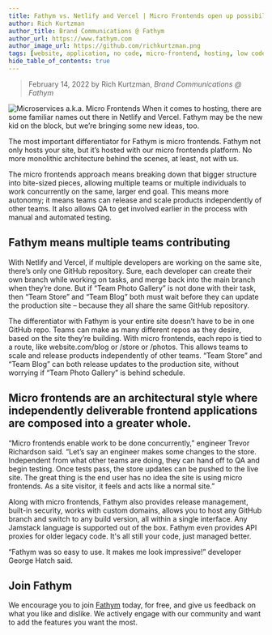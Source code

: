 ```yaml
---
title: Fathym vs. Netlify and Vercel | Micro Frontends open up possibilities
author: Rich Kurtzman
author_title: Brand Communications @ Fathym
author_url: https://www.fathym.com
author_image_url: https://github.com/richkurtzman.png
tags: [website, application, no code, micro-frontend, hosting, low code]
hide_table_of_contents: true
---
```


> February 14, 2022 by Rich Kurtzman, _Brand Communications @ Fathym_

![Microservices a.k.a. Micro Frontends](/img/AdobeStock_microservices.jpeg)
When it comes to hosting, there are some familiar names out there in Netlify and Vercel. Fathym may be the new kid on the block, but we’re bringing some new ideas, too. 

The most important differentiator for Fathym is micro frontends. Fathym not only hosts your site, but it’s hosted with our micro frontends platform. No more monolithic architecture behind the scenes, at least, not with us.  

The micro frontends approach means breaking down that bigger structure into bite-sized pieces, allowing multiple teams or multiple individuals to work concurrently on the same, larger end goal. This means more autonomy; it means teams can release and scale products independently of other teams. It also allows QA to get involved earlier in the process with manual and automated testing. 

## Fathym means multiple teams contributing 

With Netlify and Vercel, if multiple developers are working on the same site, there’s only one GitHub repository. Sure, each developer can create their own branch while working on tasks, and merge back into the main branch when they’re done. But if “Team Photo Gallery” is not done with their task, then “Team Store” and “Team Blog” both must wait before they can update the production site – because they all share the same GitHub repository. 

The differentiator with Fathym is your entire site doesn’t have to be in one GitHub repo. Teams can make as many different repos as they desire, based on the site they’re building. With micro frontends, each repo is tied to a route, like website.com/blog or /store or /photos. This allows teams to scale and release products independently of other teams. “Team Store” and “Team Blog” can both release updates to the production site, without worrying if “Team Photo Gallery” is behind schedule. 

 

## Micro frontends are an architectural style where independently deliverable frontend applications are composed into a greater whole. 

 

“Micro frontends enable work to be done concurrently,” engineer Trevor Richardson said. “Let’s say an engineer makes some changes to the store. Independent from what other teams are doing, they can hand off to QA and begin testing. Once tests pass, the store updates can be pushed to the live site. The great thing is the end user has no idea the site is using micro frontends. As a site visitor, it feels and acts like a normal site.” 

Along with micro frontends, Fathym also provides release management, built-in security, works with custom domains, allows you to host any GitHub branch and switch to any build version, all within a single interface. Any Jamstack language is supported out of the box. Fathym even provides API proxies for older legacy code. It's all still your code, just managed better. 

“Fathym was so easy to use. It makes me look impressive!” developer George Hatch said. 

## Join Fathym   

We encourage you to join [Fathym](https://auth.fathym.com/fathymcloudprd.onmicrosoft.com/oauth2/v2.0/authorize?p=b2c_1_sign_up_sign_in&client_id=98f014f1-2547-4bcc-a583-3edc8f1190f2&redirect_uri=https%3A%2F%2Fwww.lowcodeunit.com%2F.oauth%2FB2C_1_SIGN_UP_SIGN_IN&response_type=id_token&scope=openid%20profile&response_mode=form_post&nonce=637789907534834707.OWNhMWZkZGMtODQ2NC00YTg0LWFjZWQtYjlkNzg0YTIzMDhkYTcxMzVkZmYtN2E2Mi00ZDRlLWIxODQtZjMxMjBkNWI2OTEx&state=CfDJ8C5COa2dn0dMrEVjdLxcXm-FCakeBxrXIOHa_lF_u0ckh9rvLFuKJ30MWBprExUQA_N5HmWWWPdxqWlni-KFqpg_jVjPahrQdGw79U0sMBN8dTvgrlAMeT9--L-7VgMBsZfFPAho9dcKUN1jO6lAaxL13PM1_vGer-vJc6tcpigRpNr5jcHtitGIKjexLmQqkIslp3MFKCKAi-5IiVd3JbpibPm4gbmDQpYtgstmG9SSlpjvEqJk_2AIqtMHkiojK3kE4WSc5mcYS3FQ3hiRqVQRPlL3jI7U3bUsqGYtLuoJr_St6mGBbHvGmB6M0MCeFn_G5LDsRzyHZhBWf9a1qo6dktz_kEcsAahYPLWjAI_2&x-client-SKU=ID_NETSTANDARD2_0&x-client-ver=6.11.1.0) today, for free, and give us feedback on what you like and dislike. We actively engage with our community and want to add the features you want the most.  
